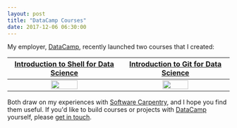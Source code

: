 ```yaml
---
layout: post
title: "DataCamp Courses"
date: 2017-12-06 06:30:00
---
```


My employer, [DataCamp][datacamp],
recently launched two courses that I created:

| [Introduction to Shell for Data Science][shell-url] | [Introduction to Git for Data Science][git-url] |
| :-------------------------------------------------: | :---------------------------------------------: |
| <img src="{{site.github.url}}/files/2017/12/shell.png" width="50%" /> | <img src="{{site.github.url}}/files/2017/12/git.png" width="50%" /> |

Both draw on my experiences with [Software Carpentry](http://software-carpentry.org),
and I hope you find them useful.
If you'd like to build courses or projects with [DataCamp][datacamp] yourself,
please [get in touch](mailto:greg@datacamp.com).

[datacamp]: http://datacamp.com
[git-url]: https://www.datacamp.com/courses/introduction-to-git-for-data-science
[shell-url]: https://www.datacamp.com/courses/introduction-to-shell-for-data-science
